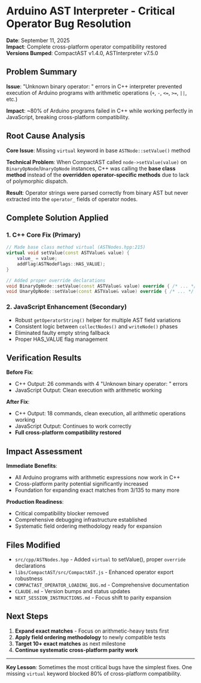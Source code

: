 # Arduino AST Interpreter - Critical Operator Bug Resolution

**Date**: September 11, 2025  
**Impact**: Complete cross-platform operator compatibility restored  
**Versions Bumped**: CompactAST v1.4.0, ASTInterpreter v7.5.0

## Problem Summary

**Issue**: "Unknown binary operator: " errors in C++ interpreter prevented execution of Arduino programs with arithmetic operations (`+`, `-`, `<=`, `>=`, `||`, etc.)

**Impact**: ~80% of Arduino programs failed in C++ while working perfectly in JavaScript, breaking cross-platform compatibility.

## Root Cause Analysis

**Core Issue**: Missing `virtual` keyword in base `ASTNode::setValue()` method

**Technical Problem**: When CompactAST called `node->setValue(value)` on `BinaryOpNode`/`UnaryOpNode` instances, C++ was calling the **base class method** instead of the **overridden operator-specific methods** due to lack of polymorphic dispatch.

**Result**: Operator strings were parsed correctly from binary AST but never extracted into the `operator_` fields of operator nodes.

## Complete Solution Applied

### 1. C++ Core Fix (Primary)
```cpp
// Made base class method virtual (ASTNodes.hpp:215)
virtual void setValue(const ASTValue& value) { 
    value_ = value; 
    addFlag(ASTNodeFlags::HAS_VALUE);
}

// Added proper override declarations
void BinaryOpNode::setValue(const ASTValue& value) override { /* ... */ }
void UnaryOpNode::setValue(const ASTValue& value) override { /* ... */ }
```

### 2. JavaScript Enhancement (Secondary)
- Robust `getOperatorString()` helper for multiple AST field variations
- Consistent logic between `collectNodes()` and `writeNode()` phases  
- Eliminated faulty empty string fallback
- Proper HAS_VALUE flag management

## Verification Results

**Before Fix**:
- C++ Output: 26 commands with 4 "Unknown binary operator: " errors
- JavaScript Output: Clean execution with arithmetic working

**After Fix**:
- C++ Output: 18 commands, clean execution, all arithmetic operations working
- JavaScript Output: Continues to work correctly
- **Full cross-platform compatibility restored**

## Impact Assessment

**Immediate Benefits**:
- All Arduino programs with arithmetic expressions now work in C++
- Cross-platform parity potential significantly increased
- Foundation for expanding exact matches from 3/135 to many more

**Production Readiness**:
- Critical compatibility blocker removed
- Comprehensive debugging infrastructure established
- Systematic field ordering methodology ready for expansion

## Files Modified

- `src/cpp/ASTNodes.hpp` - Added `virtual` to setValue(), proper `override` declarations
- `libs/CompactAST/src/CompactAST.js` - Enhanced operator export robustness
- `COMPACTAST_OPERATOR_LOADING_BUG.md` - Comprehensive documentation
- `CLAUDE.md` - Version bumps and status updates
- `NEXT_SESSION_INSTRUCTIONS.md` - Focus shift to parity expansion

## Next Steps

1. **Expand exact matches** - Focus on arithmetic-heavy tests first
2. **Apply field ordering methodology** to newly compatible tests  
3. **Target 10+ exact matches** as next milestone
4. **Continue systematic cross-platform parity work**

---

**Key Lesson**: Sometimes the most critical bugs have the simplest fixes. One missing `virtual` keyword blocked 80% of cross-platform compatibility.